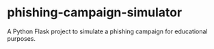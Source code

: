# phishing-campaign-simulator
A Python Flask project to simulate a phishing campaign for educational purposes.
